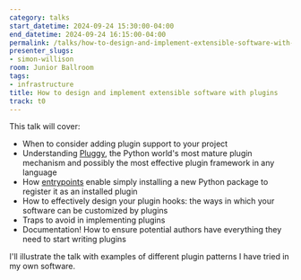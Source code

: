 ```yaml
---
category: talks
start_datetime: 2024-09-24 15:30:00-04:00
end_datetime: 2024-09-24 16:15:00-04:00
permalink: /talks/how-to-design-and-implement-extensible-software-with-plugins/
presenter_slugs:
- simon-willison
room: Junior Ballroom
tags:
- infrastructure
title: How to design and implement extensible software with plugins
track: t0
---
```


This talk will cover:

- When to consider adding plugin support to your project
- Understanding [Pluggy](https://pluggy.readthedocs.io/), the Python world's most mature plugin mechanism and possibly the most effective plugin framework in any language
- How [entrypoints](https://packaging.python.org/en/latest/specifications/entry-points/) enable simply installing a new Python package to register it as an installed plugin
- How to effectively design your plugin hooks: the ways in which your software can be customized by plugins
- Traps to avoid in implementing plugins
- Documentation! How to ensure potential authors have everything they need to start writing plugins

I'll illustrate the talk with examples of different plugin patterns I have tried in my own software.
